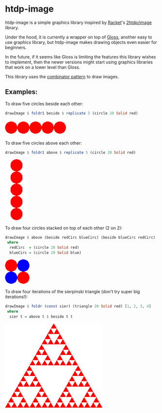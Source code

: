 # htdp-image

htdp-image is a simple graphics library inspired by [Racket](https://racket-lang.org/)'s [2htdp/image](https://docs.racket-lang.org/teachpack/2htdpimage.html) library.

Under the hood, it is currently a wrapper on top of [Gloss](http://gloss.ouroborus.net/), another easy to use graphics library, but htdp-image
makes drawing objects even easier for beginners.

In the future, if it seems like Gloss is limiting the features this library wishes
to implement, then the newer versions might start using graphics libraries that
work on a lower level than Gloss.

This library uses the [combinator pattern](https://wiki.haskell.org/Combinator_pattern) to draw images.

## Examples:

To draw five circles beside each other:

```haskell
drawImage $ foldr1 beside $ replicate 5 (circle 20 Solid red)
```

![alt text](https://raw.githubusercontent.com/trajafri/htdp-image/master/example-images/beside.png "Four circles beside each other")


To draw five circles above each other:

```haskell
drawImage $ foldr1 above $ replicate 5 (circle 20 Solid red)
```
 
![alt text](https://raw.githubusercontent.com/trajafri/htdp-image/master/example-images/above.png "Four circles above each other")


To draw four circles stacked on top of each other (2 on 2):

```haskell
drawImage $ above (beside redCirc blueCirc) (beside blueCirc redCirc)
 where
  redCirc  = (circle 20 Solid red)
  blueCirc = (circle 20 Solid blue)
```

![alt text](https://raw.githubusercontent.com/trajafri/htdp-image/master/example-images/above-beside.png "Two circles stacked on each other")


To draw four iterations of the sierpinski triangle (don't try super big iterations!):

```haskell
drawImage $ foldr (const sier) (triangle 20 Solid red) [1, 2, 3, 4]
 where
  sier t = above t $ beside t t
```

![alt text](https://raw.githubusercontent.com/trajafri/htdp-image/master/example-images/sierpinski.png "Sierpinski 4")

